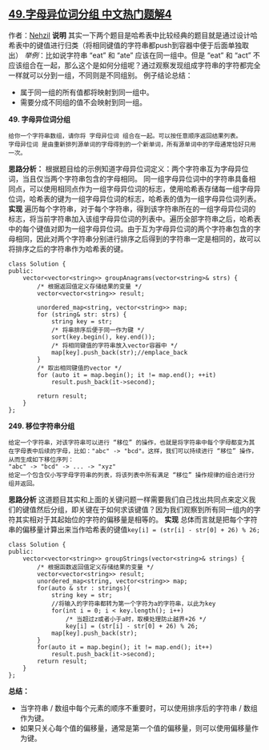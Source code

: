 ## [49.字母异位词分组 中文热门题解4](https://leetcode.cn/problems/group-anagrams/solutions/100000/by-nehzil-an7a)

作者：[Nehzil](https://leetcode.cn/u/Nehzil)
**说明**
其实一下两个题目是哈希表中比较经典的题目就是通过设计哈希表中的键值进行归类（将相同键值的字符串都push到容器中便于后面单独取出）
*举例*：比如说字符串 “eat” 和 “ate” 应该在同一组中。但是 “eat” 和 “act” 不应该组合在一起，那么这个是如何分组呢？通过观察发现组成字符串的字符都完全一样就可以分到一组，不同则是不同组别。
例子结论总结：
- 属于同一组的所有值都将映射到同一组中。
- 需要分成不同组的值不会映射到同一组。

**49. 字母异位词分组**
```
给你一个字符串数组，请你将 字母异位词 组合在一起。可以按任意顺序返回结果列表。
字母异位词 是由重新排列源单词的字母得到的一个新单词，所有源单词中的字母通常恰好只用一次。
```
**思路分析：**
根据题目给的示例知道字母异位词定义：两个字符串互为字母异位词，当且仅当两个字符串包含的字母相同。
同一组字母异位词中的字符串具备相同点，可以使用相同点作为一组字母异位词的标志，使用哈希表存储每一组字母异位词，哈希表的键为一组字母异位词的标志，哈希表的值为一组字母异位词列表。
**实现**
遍历每个字符串，对于每个字符串，得到该字符串所在的一组字母异位词的标志，将当前字符串加入该组字母异位词的列表中。遍历全部字符串之后，哈希表中的每个键值对即为一组字母异位词。由于互为字母异位词的两个字符串包含的字母相同，因此对两个字符串分别进行排序之后得到的字符串一定是相同的，故可以将排序之后的字符串作为哈希表的键。
```
class Solution {
public:
    vector<vector<string>> groupAnagrams(vector<string>& strs) {
        /* 根据返回值定义存储结果的变量 */
        vector<vector<string>> result;

        unordered_map<string, vector<string>> map;
        for (string& str: strs) {
            string key = str;
            /* 将串排序后便于同一作为键 */
            sort(key.begin(), key.end());
            /* 将相同键值的字符串放入vector容器中 */
            map[key].push_back(str);//emplace_back
        }
        /* 取出相同键值的vector */
        for (auto it = map.begin(); it != map.end(); ++it)
            result.push_back(it->second);

        return result;
    }
};
```

**249. 移位字符串分组**
```
给定一个字符串，对该字符串可以进行 “移位” 的操作，也就是将字符串中每个字母都变为其在字母表中后续的字母，比如："abc" -> "bcd"。这样，我们可以持续进行 “移位” 操作，从而生成如下移位序列：
"abc" -> "bcd" -> ... -> "xyz"
给定一个包含仅小写字母字符串的列表，将该列表中所有满足 “移位” 操作规律的组合进行分组并返回。
```
**思路分析**
这道题目其实和上面的关键问题一样需要我们自己找出共同点来定义我们的键值然后分组，即关键在于如何求该键值？因为我们观察到所有同一组内的字符其实相对于其起始位的字符的偏移量是相等的。
**实现**
总体而言就是把每个字符串的偏移量计算出来当作哈希表的键值`key[i] = (str[i] - str[0] + 26) % 26;`
```
class Solution {
public:
    vector<vector<string>> groupStrings(vector<string>& strings) {
        /* 根据函数返回值定义存储结果的变量 */
        vector<vector<string>> result;
        unordered_map<string, vector<string>> map;
        for(auto & str : strings){
            string key = str;
            //将输入的字符串都转为第一个字符为a的字符串，以此为key
            for(int i = 0; i < key.length(); i++)
                /* 当超过z或者小于a时，取模处理防止越界+26 */
                key[i] = (str[i] - str[0] + 26) % 26;
            map[key].push_back(str);
        }
        for(auto it = map.begin(); it != map.end(); it++)
            result.push_back(it->second);
        return result;
    }
};
```

**总结：**
- 当字符串 / 数组中每个元素的顺序不重要时，可以使用排序后的字符串 / 数组作为键。
- 如果只关心每个值的偏移量，通常是第一个值的偏移量，则可以使用偏移量作为键。



